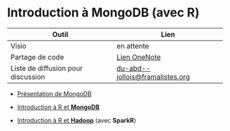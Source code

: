 # Introduction à MongoDB (avec R)

<!-- <a href="https://rendez-vous.renater.fr/du-abd--jollois" target="_blank">https://rendez-vous.renater.fr/du-abd--jollois</a> | -->


| Outil | Lien |
|-|-|
| Visio | en attente | 
| Partage de code | <a href="https://parisdescartesfr-my.sharepoint.com/:o:/r/personal/francois-xavier_jollois_parisdescartes_fr/_layouts/15/WopiFrame.aspx?sourcedoc=%7Bf8cf8c52-7a16-429d-b12a-c4a92092dff0%7D&action=default&originalPath=aHR0cHM6Ly9wYXJpc2Rlc2NhcnRlc2ZyLW15LnNoYXJlcG9pbnQuY29tLzpvOi9nL3BlcnNvbmFsL2ZyYW5jb2lzLXhhdmllcl9qb2xsb2lzX3BhcmlzZGVzY2FydGVzX2ZyL0VsS016X2dXZXAxQ3NTckVxU0NTM19BQmVtYlRpakpwUzU3dzRTdF95SE5kc0E_cnRpbWU9blJVUUtXaWwxMGc" target="_blank">Lien OneNote</a> |
| Liste de diffusion pour discussion | <a href="https://framalistes.org/sympa/info/du-abd--jollois" target="_blank">du-abd--jollois@framalistes.org</a> |

- [Présentation de MongoDB](du-abd--slides.html)
- [Introduction à R et **MongoDB**](du-abd--r-mongodb)

- [Introduction à R et **Hadoop**](du-abd--r-hadoop.html) (avec **SparkR**)